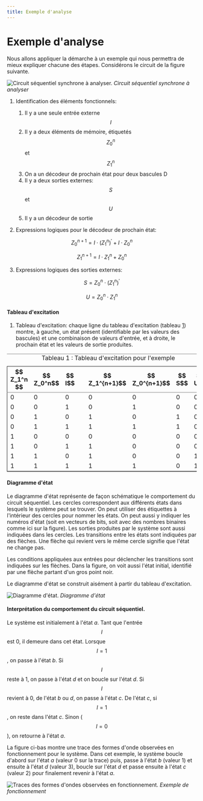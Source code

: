 ```yaml
---
title: Exemple d'analyse
---
```


# Exemple d'analyse

Nous allons appliquer la démarche à un exemple qui nous permettra de
mieux expliquer chacune des étapes. Considérons le circuit de la
figure suivante.

![Circuit séquentiel synchrone à analyser.]({{site.baseurl}}/img/exemple_seq1.svg "Circuit séquentiel synchrone à analyser")
*Circuit séquentiel synchrone à analyser*

1.  Identification des éléments fonctionnels:
    1.  Il y a une seule entrée externe $$I$$
    2.  Il y a deux éléments de mémoire, étiquetés $$Z_0^n$$ et  $$Z_1^n$$
    3.  On a un décodeur de prochain état pour deux bascules D
    4.  Il y a deux sorties externes: $$S$$ et $$U$$
    5.  Il y a un décodeur de sortie

2.  Expressions logiques pour le décodeur de prochain état:

$$ Z_0^{n+1} = I \cdot (Z_1^n)^\prime  + I \cdot Z_0^n $$

$$ Z_1^{n+1} = I \cdot Z_1^n +  Z_0^n  $$

3.  Expressions logiques des sorties externes:

$$ S =  Z_0^n \cdot (Z_1^{n})^\prime $$

$$ U =  Z_0^n \cdot Z_1^{n} $$

####  Tableau d'excitation

1.  Tableau d'excitation: chaque ligne du tableau d'excitation (tableau [1](#orgd3ab4a7)) montre, à gauche,
un état présent (identifiable par les valeurs des bascules) et une
combinaison de valeurs d'entrée, et à droite, le prochain état et les
valeurs de sortie produites.

<table id="orgd3ab4a7" border="2" cellspacing="0" cellpadding="6" rules="groups" frame="hsides">
<caption class="t-above"><span class="table-number">Tableau 1 :</span> Tableau d'excitation pour l'exemple</caption>

<colgroup>
<col  class="org-right" />

<col  class="org-right" />

<col  class="org-right" />

<col  class="org-left" />

<col  class="org-right" />

<col  class="org-right" />

<col  class="org-right" />

<col  class="org-right" />
</colgroup>
<thead>
<tr>
<th scope="col" class="org-right">$$ Z_1^n $$</th>
<th scope="col" class="org-right">$$ Z_0^n$$</th>
<th scope="col" class="org-right">$$ I$$</th>
<th scope="col" class="org-left">&#xa0;</th>
<th scope="col" class="org-right">$$ Z_1^{n+1}$$</th>
<th scope="col" class="org-right">$$ Z_0^{n+1}$$</th>
<th scope="col" class="org-right">$$ S$$</th>
<th scope="col" class="org-right">$$ U$$</th>
</tr>
</thead>

<tbody>
<tr>
<td class="org-right">0</td>
<td class="org-right">0</td>
<td class="org-right">0</td>
<td class="org-left">&#xa0;</td>
<td class="org-right">0</td>
<td class="org-right">0</td>
<td class="org-right">0</td>
<td class="org-right">0</td>
</tr>


<tr>
<td class="org-right">0</td>
<td class="org-right">0</td>
<td class="org-right">1</td>
<td class="org-left">&#xa0;</td>
<td class="org-right">0</td>
<td class="org-right">1</td>
<td class="org-right">0</td>
<td class="org-right">0</td>
</tr>


<tr>
<td class="org-right">0</td>
<td class="org-right">1</td>
<td class="org-right">0</td>
<td class="org-left">&#xa0;</td>
<td class="org-right">1</td>
<td class="org-right">0</td>
<td class="org-right">1</td>
<td class="org-right">0</td>
</tr>


<tr>
<td class="org-right">0</td>
<td class="org-right">1</td>
<td class="org-right">1</td>
<td class="org-left">&#xa0;</td>
<td class="org-right">1</td>
<td class="org-right">1</td>
<td class="org-right">1</td>
<td class="org-right">0</td>
</tr>


<tr>
<td class="org-right">1</td>
<td class="org-right">0</td>
<td class="org-right">0</td>
<td class="org-left">&#xa0;</td>
<td class="org-right">0</td>
<td class="org-right">0</td>
<td class="org-right">0</td>
<td class="org-right">0</td>
</tr>


<tr>
<td class="org-right">1</td>
<td class="org-right">0</td>
<td class="org-right">1</td>
<td class="org-left">&#xa0;</td>
<td class="org-right">1</td>
<td class="org-right">0</td>
<td class="org-right">0</td>
<td class="org-right">0</td>
</tr>


<tr>
<td class="org-right">1</td>
<td class="org-right">1</td>
<td class="org-right">0</td>
<td class="org-left">&#xa0;</td>
<td class="org-right">1</td>
<td class="org-right">0</td>
<td class="org-right">0</td>
<td class="org-right">1</td>
</tr>


<tr>
<td class="org-right">1</td>
<td class="org-right">1</td>
<td class="org-right">1</td>
<td class="org-left">&#xa0;</td>
<td class="org-right">1</td>
<td class="org-right">1</td>
<td class="org-right">0</td>
<td class="org-right">1</td>
</tr>
</tbody>
</table>

####  Diagramme d'état

Le diagramme d'état représente de façon schématique le
comportement du circuit séquentiel. Les cercles correspondent aux
différents états dans lesquels le système peut se trouver. On peut
utiliser des étiquettes à l'intérieur des cercles pour nommer les
états. On peut aussi y indiquer les numéros d'état (soit en vecteurs
de bits, soit avec des nombres binaires comme ici sur la figure). Les
sorties produites par le système sont aussi indiquées dans les
cercles.  Les transitions entre les états sont indiquées par des
flèches. Une flèche qui revient vers le même cercle signifie que
l'état ne change pas.

Les conditions appliquées aux entrées pour déclencher les transitions
sont indiquées sur les flèches. Dans la figure, on voit aussi l'état
initial, identifié par une flèche partant d'un gros point noir.

Le diagramme d'état se construit aisément à partir du tableau
d'excitation.

![Diagramme d'état.]({{site.baseurl}}/img/exemple_seq1_fsm.svg "Diagramme d'état")
*Diagramme d'état*

####  Interprétation du comportement du circuit séquentiel.

Le système est initialement à l'état *a*. Tant que l'entrée $$I$$ est 0,
il demeure dans cet état. Lorsque $$I=1$$, on passe à l'état *b*. Si
$$I$$ reste à 1, on passe à l'état *d* et on boucle sur l'état *d*. Si
$$I$$ revient à 0, de l'état *b* ou *d*, on passe à l'état *c*. De l'état *c*,
si $$I = 1$$, on reste dans l'état *c*. Sinon ($$I = 0$$), on retourne à
l'état *a*.

La figure ci-bas montre une trace des formes d'onde
observées en fonctionnement pour le système. Dans cet exemple, le
système boucle d'abord sur l'état *a* (valeur 0 sur la trace) puis,
passe à l'état *b* (valeur 1) et ensuite  à l'état *d* (valeur 3), boucle sur l'état
*d* et passe ensuite à l'état *c* (valeur 2) pour finalement revenir à
l'état *a*.

![Traces des formes d'ondes observées en fonctionnement.]({{site.baseurl}}/img/exemple_seq1_run.svg "Exemple de fonctionnement")
*Exemple de fonctionnement*

